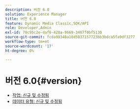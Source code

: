 ```yaml
---
description: 버전 6.0
solution: Experience Manager
title: 버전 6.0
feature: Dynamic Media Classic,SDK/API
role: Developer,Admin
exl-id: 78c95c2e-daf6-428a-9669-3487f0bf5130
source-git-commit: fcda99340a18d5037157723bb3bdca5fa9df3277
workflow-type: tm+mt
source-wordcount: '17'
ht-degree: 0%

---
```


# 버전 6.0{#version}

* [작업: 신규 및 수정됨](r-6-operations.md)
* [데이터 유형: 신규 및 수정됨](r-6-types.md)
